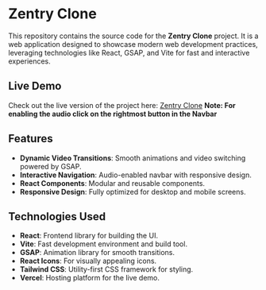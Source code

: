 # Zentry Clone

This repository contains the source code for the **Zentry Clone** project. It is a web application designed to showcase modern web development practices, leveraging technologies like React, GSAP, and Vite for fast and interactive experiences.

## Live Demo

Check out the live version of the project here: [Zentry Clone](https://zentry-clone-black.vercel.app/)
**Note: For enabling the audio click on the rightmost button in the Navbar**
## Features

- **Dynamic Video Transitions**: Smooth animations and video switching powered by GSAP.
- **Interactive Navigation**: Audio-enabled navbar with responsive design.
- **React Components**: Modular and reusable components.
- **Responsive Design**: Fully optimized for desktop and mobile screens.

## Technologies Used

- **React**: Frontend library for building the UI.
- **Vite**: Fast development environment and build tool.
- **GSAP**: Animation library for smooth transitions.
- **React Icons**: For visually appealing icons.
- **Tailwind CSS**: Utility-first CSS framework for styling.
- **Vercel**: Hosting platform for the live demo.
